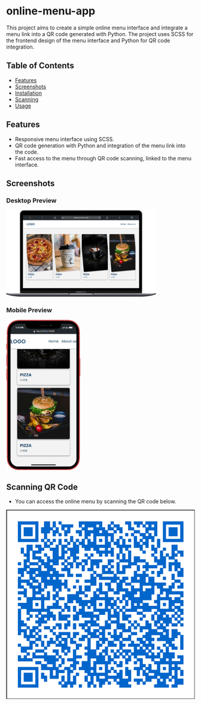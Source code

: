 # online-menu-app

This project aims to create a simple online menu interface and integrate a menu link into a QR code generated with Python. The project uses SCSS for the frontend design of the menu interface and Python for QR code integration.

## Table of Contents

- [Features](#features)
- [Screenshots](#screenshots)
- [Installation](#installation)
- [Scanning](#scanning)
- [Usage](#usage)

## Features

- Responsive menu interface using SCSS.
- QR code generation with Python and integration of the menu link into the code.
- Fast access to the menu through QR code scanning, linked to the menu interface.

## Screenshots

### Desktop Preview

<img src='./screenshots/desktop-preview.png' width='400' height='auto'/>


### Mobile Preview

<img src='./screenshots/mobile-preview.png' width='auto' height='400'/>

## Scanning QR Code

- You can access the online menu by scanning the QR code below.

<img src='./qr_code.png' width='550' height='auto'/>

